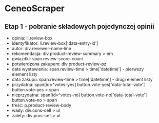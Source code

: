 # CeneoScraper
## Etap 1 - pobranie składowych pojedynczej opinii
- opinia: li.review-box
- identyfikator: li.review-box['data-entry-id']
- autor: div.reviewer-name-line
- rekomendacja: div.product-review-summary > em
- gwiazdki: span.review-score-count
- potwierdzona zakupem: div.product-review-pz
- data wystawienia: span.review-time > time['datetime'] - pierwszy element listy
- data zakupu: span.review-time > time['datetime'] - drugi element listy
- przydatna: span[id=^votes-yes]
             button.vote-yes['data-total-vote']
             button.vote-yes > span
- nieprzydatna: span[id=^votes-no]
                button.vote-no['data-total-vote']
                button.vote-no > span
- treść: p.product-review-body
- wady: div.cons-cell > ul
- zalety: div.pros-cell > ul
